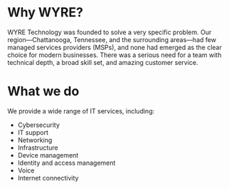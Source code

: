 # Why WYRE?
WYRE Technology was founded to solve a very specific problem. Our region—Chattanooga, Tennessee, and the surrounding areas—had few managed services providers (MSPs), and none had emerged as the clear choice for modern businesses. There was a serious need for a team with technical depth, a broad skill set, and amazing customer service.

# What we do
We provide a wide range of IT services, including:

- Cybersecurity
- IT support
- Networking
- Infrastructure
- Device management
- Identity and access management
- Voice
- Internet connectivity

